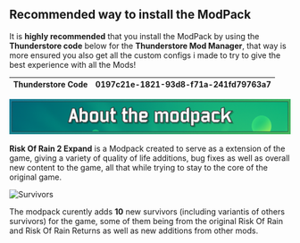 ## Recommended way to install the ModPack
It is **highly recommended** that you install the ModPack by using the **Thunderstore code** below for the **Thunderstore Mod Manager**, that way is more ensured you also get all the custom configs i made to try to give the best experience with all the Mods!

| Thunderstore Code | 0197c21e-1821-93d8-f71a-241fd79763a7
| -- | -- |

![About](https://github.com/RayDimn/Risk_Of_Rain_2_Expand/blob/main/Banners/AboutBanner.png)

**Risk Of Rain 2 Expand** is a Modpack created to serve as a extension of the game, giving a variety of quality of life additions, bug fixes as well as overall new content to the game, all that while trying to stay to the core of the original game.

![Survivors](https://github.com/RayDimn/Risk_Of_Rain_2_Expand/blob/main/Banners/SurvivorsBanner.gif)

The modpack curently adds **10** new survivors (including variantis of others survivors) for the game, some of them being from the original Risk Of Rain and Risk Of Rain Returns as well as new additions from other mods.

